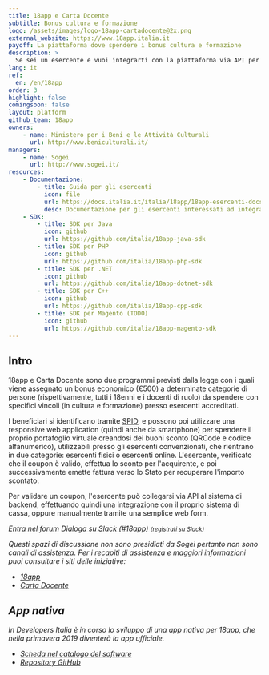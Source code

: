```yaml
---
title: 18app e Carta Docente
subtitle: Bonus cultura e formazione
logo: /assets/images/logo-18app-cartadocente@2x.png
external_website: https://www.18app.italia.it
payoff: La piattaforma dove spendere i bonus cultura e formazione
description: >
  Se sei un esercente e vuoi integrarti con la piattaforma via API per validare i coupon, puoi trovare qui documentazione e SDK.
lang: it
ref:
  en: /en/18app
order: 3
highlight: false
comingsoon: false
layout: platform
github_team: 18app
owners:
    - name: Ministero per i Beni e le Attività Culturali
      url: http://www.beniculturali.it/
managers:
    - name: Sogei
      url: http://www.sogei.it/
resources:
    - Documentazione:
        - title: Guida per gli esercenti
          icon: file
          url: https://docs.italia.it/italia/18app/18app-esercenti-docs/
          desc: Documentazione per gli esercenti interessati ad integrarsi con le API per la verifica dei coupon
    - SDK:
        - title: SDK per Java
          icon: github
          url: https://github.com/italia/18app-java-sdk
        - title: SDK per PHP
          icon: github
          url: https://github.com/italia/18app-php-sdk
        - title: SDK per .NET
          icon: github
          url: https://github.com/italia/18app-dotnet-sdk
        - title: SDK per C++
          icon: github
          url: https://github.com/italia/18app-cpp-sdk
        - title: SDK per Magento (TODO)
          icon: github
          url: https://github.com/italia/18app-magento-sdk
---
```


## Intro

18app e Carta Docente sono due programmi previsti dalla legge con i quali
viene assegnato un bonus economico (€500) a determinate categorie di persone
(rispettivamente, tutti i 18enni e i docenti di ruolo) da
spendere con specifici vincoli (in cultura e formazione) presso esercenti
accreditati.

I beneficiari si identificano tramite [SPID](/it/spid), e possono poi utilizzare una
responsive web application (quindi anche da smartphone) per spendere il
proprio portafoglio virtuale creandosi dei buoni sconto (QRCode e codice
alfanumerico), utilizzabili presso gli esercenti convenzionati, che rientrano
in due categorie: esercenti fisici o esercenti online. L'esercente, verificato
che il coupon è valido, effettua lo sconto per l'acquirente, e poi
successivamente emette fattura verso lo Stato per recuperare l'importo scontato.

Per validare un coupon, l'esercente può collegarsi via API al sistema di
backend, effettuando quindi una integrazione con il proprio sistema di cassa,
oppure manualmente tramite una semplice web form.

<a class="btn btn-primary" href="https://forum.italia.it/c/18app-carta-docente"><i class="it-horn" /> Entra nel forum</a>
<a class="btn btn-primary" href="https://developersitalia.slack.com/messages/C7AAA10PN"><i class="it-comment" /> Dialoga su Slack (#18app)</a> <a href="https://slack.developers.italia.it/"><small>(registrati su Slack)</small></a>

Questi spazi di discussione non sono presidiati da Sogei pertanto non sono canali di assistenza. Per i recapiti di assistenza e maggiori informazioni puoi consultare i siti delle iniziative:

- [18app](https://www.18app.italia.it/)
- [Carta Docente](https://cartadeldocente.istruzione.it/)

## App nativa

In Developers Italia è in corso lo sviluppo di una app nativa per 18app, che nella primavera 2019 diventerà la app ufficiale.

- [Scheda nel catalogo del software](/it/software/m_bac-italia-18app)
- [Repository GitHub](https://github.com/italia/18app)
